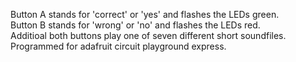 
Button A stands for 'correct' or 'yes' and flashes the LEDs green.  
Button B stands for 'wrong' or 'no' and flashes the LEDs red.  
Additioal both buttons play one of seven different short soundfiles.  
Programmed for adafruit circuit playground express.  
